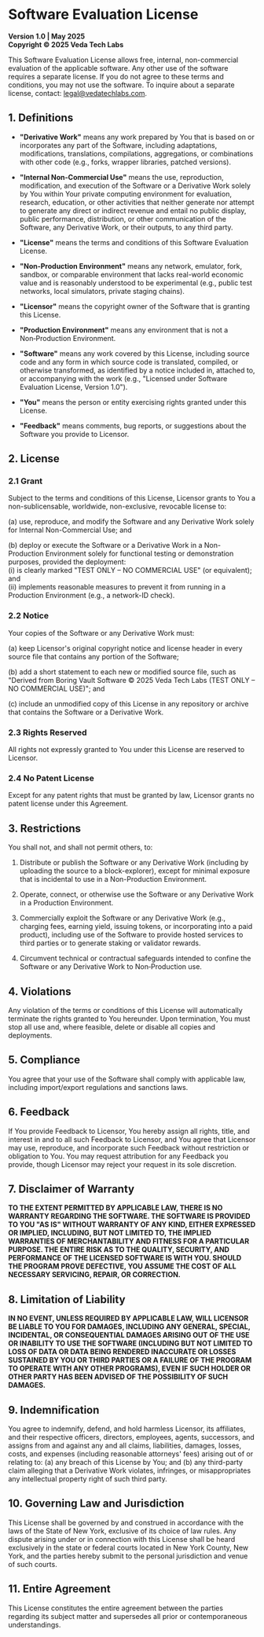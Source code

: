 # Software Evaluation License

**Version 1.0 | May 2025**  
**Copyright © 2025 Veda Tech Labs**

This Software Evaluation License allows free, internal, non-commercial evaluation of the applicable software. Any other use of the software requires a separate license. If you do not agree to these terms and conditions, you may not use the software. To inquire about a separate license, contact: legal@vedatechlabs.com.

## 1. Definitions

- **"Derivative Work"** means any work prepared by You that is based on or incorporates any part of the Software, including adaptations, modifications, translations, compilations, aggregations, or combinations with other code (e.g., forks, wrapper libraries, patched versions).

- **"Internal Non-Commercial Use"** means the use, reproduction, modification, and execution of the Software or a Derivative Work solely by You within Your private computing environment for evaluation, research, education, or other activities that neither generate nor attempt to generate any direct or indirect revenue and entail no public display, public performance, distribution, or other communication of the Software, any Derivative Work, or their outputs, to any third party.

- **"License"** means the terms and conditions of this Software Evaluation License.

- **"Non-Production Environment"** means any network, emulator, fork, sandbox, or comparable environment that lacks real-world economic value and is reasonably understood to be experimental (e.g., public test networks, local simulators, private staging chains).

- **"Licensor"** means the copyright owner of the Software that is granting this License.

- **"Production Environment"** means any environment that is not a Non‑Production Environment.

- **"Software"** means any work covered by this License, including source code and any form in which source code is translated, compiled, or otherwise transformed, as identified by a notice included in, attached to, or accompanying with the work (e.g., "Licensed under Software Evaluation License, Version 1.0").

- **"You"** means the person or entity exercising rights granted under this License.

- **"Feedback"** means comments, bug reports, or suggestions about the Software you provide to Licensor.

## 2. License

### 2.1 Grant

Subject to the terms and conditions of this License, Licensor grants to You a non-sublicensable, worldwide, non-exclusive, revocable license to:

(a) use, reproduce, and modify the Software and any Derivative Work solely for Internal Non-Commercial Use; and

(b) deploy or execute the Software or a Derivative Work in a Non-Production Environment solely for functional testing or demonstration purposes, provided the deployment:  
 (i) is clearly marked "TEST ONLY – NO COMMERCIAL USE" (or equivalent); and  
 (ii) implements reasonable measures to prevent it from running in a Production Environment (e.g., a network-ID check).

### 2.2 Notice

Your copies of the Software or any Derivative Work must:

(a) keep Licensor's original copyright notice and license header in every source file that contains any portion of the Software;

(b) add a short statement to each new or modified source file, such as "Derived from Boring Vault Software © 2025 Veda Tech Labs (TEST ONLY – NO COMMERCIAL USE)"; and

(c) include an unmodified copy of this License in any repository or archive that contains the Software or a Derivative Work.

### 2.3 Rights Reserved

All rights not expressly granted to You under this License are reserved to Licensor.

### 2.4 No Patent License

Except for any patent rights that must be granted by law, Licensor grants no patent license under this Agreement.

## 3. Restrictions

You shall not, and shall not permit others, to:

1. Distribute or publish the Software or any Derivative Work (including by uploading the source to a block-explorer), except for minimal exposure that is incidental to use in a Non-Production Environment.

2. Operate, connect, or otherwise use the Software or any Derivative Work in a Production Environment.

3. Commercially exploit the Software or any Derivative Work (e.g., charging fees, earning yield, issuing tokens, or incorporating into a paid product), including use of the Software to provide hosted services to third parties or to generate staking or validator rewards.

4. Circumvent technical or contractual safeguards intended to confine the Software or any Derivative Work to Non‑Production use.

## 4. Violations

Any violation of the terms or conditions of this License will automatically terminate the rights granted to You hereunder. Upon termination, You must stop all use and, where feasible, delete or disable all copies and deployments.

## 5. Compliance

You agree that your use of the Software shall comply with applicable law, including import/export regulations and sanctions laws.

## 6. Feedback

If You provide Feedback to Licensor, You hereby assign all rights, title, and interest in and to all such Feedback to Licensor, and You agree that Licensor may use, reproduce, and incorporate such Feedback without restriction or obligation to You. You may request attribution for any Feedback you provide, though Licensor may reject your request in its sole discretion.

## 7. Disclaimer of Warranty

**TO THE EXTENT PERMITTED BY APPLICABLE LAW, THERE IS NO WARRANTY REGARDING THE SOFTWARE. THE SOFTWARE IS PROVIDED TO YOU "AS IS" WITHOUT WARRANTY OF ANY KIND, EITHER EXPRESSED OR IMPLIED, INCLUDING, BUT NOT LIMITED TO, THE IMPLIED WARRANTIES OF MERCHANTABILITY AND FITNESS FOR A PARTICULAR PURPOSE. THE ENTIRE RISK AS TO THE QUALITY, SECURITY, AND PERFORMANCE OF THE LICENSED SOFTWARE IS WITH YOU. SHOULD THE PROGRAM PROVE DEFECTIVE, YOU ASSUME THE COST OF ALL NECESSARY SERVICING, REPAIR, OR CORRECTION.**

## 8. Limitation of Liability

**IN NO EVENT, UNLESS REQUIRED BY APPLICABLE LAW, WILL LICENSOR BE LIABLE TO YOU FOR DAMAGES, INCLUDING ANY GENERAL, SPECIAL, INCIDENTAL, OR CONSEQUENTIAL DAMAGES ARISING OUT OF THE USE OR INABILITY TO USE THE SOFTWARE (INCLUDING BUT NOT LIMITED TO LOSS OF DATA OR DATA BEING RENDERED INACCURATE OR LOSSES SUSTAINED BY YOU OR THIRD PARTIES OR A FAILURE OF THE PROGRAM TO OPERATE WITH ANY OTHER PROGRAMS), EVEN IF SUCH HOLDER OR OTHER PARTY HAS BEEN ADVISED OF THE POSSIBILITY OF SUCH DAMAGES.**

## 9. Indemnification

You agree to indemnify, defend, and hold harmless Licensor, its affiliates, and their respective officers, directors, employees, agents, successors, and assigns from and against any and all claims, liabilities, damages, losses, costs, and expenses (including reasonable attorneys' fees) arising out of or relating to: (a) any breach of this License by You; and (b) any third-party claim alleging that a Derivative Work violates, infringes, or misappropriates any intellectual property right of such third party.

## 10. Governing Law and Jurisdiction

This License shall be governed by and construed in accordance with the laws of the State of New York, exclusive of its choice of law rules. Any dispute arising under or in connection with this License shall be heard exclusively in the state or federal courts located in New York County, New York, and the parties hereby submit to the personal jurisdiction and venue of such courts.

## 11. Entire Agreement

This License constitutes the entire agreement between the parties regarding its subject matter and supersedes all prior or contemporaneous understandings.
